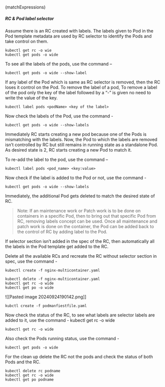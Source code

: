 (matchExpressions)
##### RC & Pod label selector 
Assume there is an RC created with labels. The labels given to Pod in the Pod template metadata are used by RC selector to identify the Pods and take control on them.

```
kubectl get rc -o wie
kubectl get pods -o wide
```
 
To see all the labels of the pods, use the command – 
```
kubectl get pods -o wide --show-label
```
 
If any label of the Pod which is same as RC selector is removed, then the RC loses it control on the Pod. To remove the label of a pod, To remove a label of the pod only the key of the label followed by a “-” is given no need to write the value of the key.

 ```
kubectl label pods <podName> <key of the label> 
```

Now check the labels of the Pod, use the command - 
```
kubectl get pods -o wide --show-labels
```
Immediately RC starts creating a new pod because one of the Pods is mismatching with the labels. Now, the Pod to which the labels are removed isn’t controlled by RC but still remains in running state as a standalone Pod. As desired state is 2, RC starts creating a new Pod to match it.
 
To re-add the label to the pod, use the command – 
```
kubectl label pods <pod_name> <key:value>
```
 
Now check if the label is added to the Pod or not, use the command - 
```
kubectl get pods -o wide --show-labels
```
Immediately, the additional Pod gets deleted to match the desired state of RC. 
 
 
>Note: If an maintenance work or Patch work is to be done on containers in a specific Pod, then to bring out that specific Pod from RC, removing labels concept can be used. Once all maintenance and patch work is done on the container, the Pod can be added back to the control of RC by adding label to the Pod. 

If selector section isn’t added in the spec of the RC, then automatically all the labels in the Pod template get added to the RC.

Delete all the available RCs and recreate the RC without selector section in spec, use the command - 
```
kubectl create -f nginx-multicontainer.yaml
```
```
kubectl delete -f nginx-multicontainer.yaml
kubectl get rc -o wide
kubectl get po -o wide
```

![[Pasted image 20240924190142.png]]
```
kubctl create -f podmanfiestfile.yaml
```
Now check the status of the RC, to see what labels are selector labels are added to it, use the command - kubectl get rc -o wide
```
kubectl get rc -o wide
```
Also check the Pods running status, use the command - 
```
kubectl get pods -o wide
```
 
For the clean up delete the RC not the pods and check the status of both Pods and the RC.
```
kubectl delete rc podname
kubectl get rc -o wide
kubectl get po podname
```
